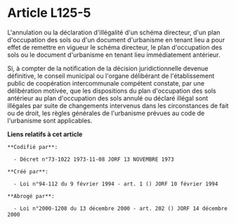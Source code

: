 # Article L125-5

L'annulation ou la déclaration d'illégalité d'un schéma directeur, d'un plan d'occupation des sols ou d'un document
d'urbanisme en tenant lieu a pour effet de remettre en vigueur le schéma directeur, le plan d'occupation des sols ou le
document d'urbanisme en tenant lieu immédiatement antérieur.

Si, à compter de la notification de la décision juridictionnelle devenue définitive, le conseil municipal ou l'organe
délibérant de l'établissement public de coopération intercommunale compétent constate, par une délibération motivée, que les
dispositions du plan d'occupation des sols antérieur au plan d'occupation des sols annulé ou déclaré illégal sont illégales
par suite de changements intervenus dans les circonstances de fait ou de droit, les règles générales de l'urbanisme prévues
au code de l'urbanisme sont applicables.

**Liens relatifs à cet article**

	**Codifié par**:

	  - Décret n°73-1022 1973-11-08 JORF 13 NOVEMBRE 1973

	**Créé par**:

	  - Loi n°94-112 du 9 février 1994 - art. 1 () JORF 10 février 1994

	**Abrogé par**:

	  - Loi n°2000-1208 du 13 décembre 2000 - art. 202 () JORF 14 décembre 2000

